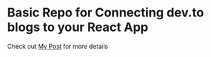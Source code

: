 # Basic Repo for Connecting dev.to blogs to your React App

Check out [My Post](https://dev.to/simplymincy/connect-devto-blogs-to-your-react-app-3bk3) for more details

